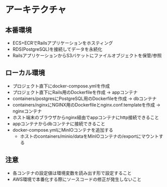 # アーキテクチャ

## 本番環境

 - ECS+ECRでRailsアプリケーションをホスティング
 - RDS(PostgreSQL)を接続してデータを永続化
 - RailsアプリケーションからS3バケットにファイルオブジェクトを保管/参照

## ローカル環境

 - プロジェクト直下にdocker-compose.ymlを作成
 - プロジェクト直下にRails用のDockerfileを作成 -> appコンテナ
 - containers/postgresにPostgreSQL用のDockerfileを作成 -> dbコンテナ
 - containers/nginxにNGINX用のDockerfileとnginx.conf.templateを作成 -> nginxコンテナ
 - ホスト端末のブラウザからnginx経由でappコンテナにhttp接続できること
 - appコンテナからdbコンテナに接続できること
 - docker-compose.ymlにMinIOコンテナを追加する
   - ホストのcontainers/minio/dataをMinIOコンテナの/exportにマウントする

## 注意

 - 各コンテナの設定値は環境変数を読み出す形で設定すること
 - AWS環境で本番化する際にソースコードの修正が発生しないこと